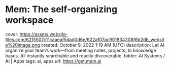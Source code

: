 # Mem: The self-organizing workspace

cover: https://assets.website-files.com/6215507c11caaeaf5dad0d6e/622af07ac901834308f6b2db_website%20image.png
created: October 9, 2022 1:19 AM (UTC)
description: Let AI organize your team’s work—from meeting notes, projects, to knowledge bases. All instantly searchable and readily discoverable.
folder: AI Systems / AI | Apps
tags: ai, apps
url: https://get.mem.ai